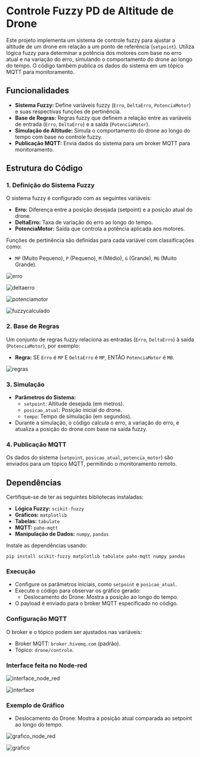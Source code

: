 # Controle Fuzzy PD de Altitude de Drone

Este projeto implementa um sistema de controle fuzzy para ajustar a altitude de um drone em relação a um ponto de referência (`setpoint`). Utiliza lógica fuzzy para determinar a potência dos motores com base no erro atual e na variação do erro, simulando o comportamento do drone ao longo do tempo. O código também publica os dados do sistema em um tópico MQTT para monitoramento.

## Funcionalidades

- **Sistema Fuzzy:** Define variáveis fuzzy (`Erro`, `DeltaErro`, `PotenciaMotor`) e suas respectivas funções de pertinência.
- **Base de Regras:** Regras fuzzy que definem a relação entre as variáveis de entrada (`Erro`, `DeltaErro`) e a saída (`PotenciaMotor`).
- **Simulação de Altitude:** Simula o comportamento do drone ao longo do tempo com base no controle fuzzy.
- **Publicação MQTT:** Envia dados do sistema para um broker MQTT para monitoramento.

## Estrutura do Código

### 1. Definição do Sistema Fuzzy
O sistema fuzzy é configurado com as seguintes variáveis:
- **Erro:** Diferença entre a posição desejada (setpoint) e a posição atual do drone.
- **DeltaErro:** Taxa de variação do erro ao longo do tempo.
- **PotenciaMotor:** Saída que controla a potência aplicada aos motores.

Funções de pertinência são definidas para cada variável com classificações como:
- `MP` (Muito Pequeno), `P` (Pequeno), `M` (Médio), `G` (Grande), `MG` (Muito Grande).

![erro](./imagens/erro.png)

![deltaerro](./imagens/deltaerro.png)

![potenciamotor](./imagens/potenciamotor.png)

![fuzzycalculado](./imagens/fuzzycalculado.png)

### 2. Base de Regras
Um conjunto de regras fuzzy relaciona as entradas (`Erro`, `DeltaErro`) à saída (`PotenciaMotor`), por exemplo:
- **Regra:** SE `Erro` é `MP` E `DeltaErro` é `MP`, ENTÃO `PotenciaMotor` é `MB`.

![regras](./imagens/regras.png)

### 3. Simulação
- **Parâmetros do Sistema:**
  - `setpoint`: Altitude desejada (em metros).
  - `posicao_atual`: Posição inicial do drone.
  - `tempo`: Tempo de simulação (em segundos).
- Durante a simulação, o código calcula o erro, a variação do erro, e atualiza a posição do drone com base na saída fuzzy.

### 4. Publicação MQTT
Os dados do sistema (`setpoint`, `posicao_atual`, `potencia_motor`) são enviados para um tópico MQTT, permitindo o monitoramento remoto.

## Dependências

Certifique-se de ter as seguintes bibliotecas instaladas:

- **Lógica Fuzzy:** `scikit-fuzzy`
- **Gráficos:** `matplotlib`
- **Tabelas:** `tabulate`
- **MQTT:** `paho-mqtt`
- **Manipulação de Dados:** `numpy`, `pandas`

Instale as dependências usando:
```
pip install scikit-fuzzy matplotlib tabulate paho-mqtt numpy pandas
```

### Execução

- Configure os parâmetros iniciais, como `setpoint` e `posicao_atual`.
- Execute o código para observar os gráfico gerado:
    - Deslocamento do Drone: Mostra a posição ao longo do tempo.
- O payload é enviado para o broker MQTT especificado no código.

### Configuração MQTT

O broker e o tópico podem ser ajustados nas variáveis:
- Broker MQTT: `broker.hivemq.com` (padrão).
- Tópico: `drone/controle`.

### Interface feita no Node-red

![interface_node_red](./imagens/interface_node_red.png)

![interface](./imagens/interface.png)

### Exemplo de Gráfico
- Deslocamento do Drone: Mostra a posição atual comparada ao setpoint ao longo do tempo.

![grafico_node_red](./imagens/grafico_node_red.png)

![grafico](./imagens/grafico.png)

